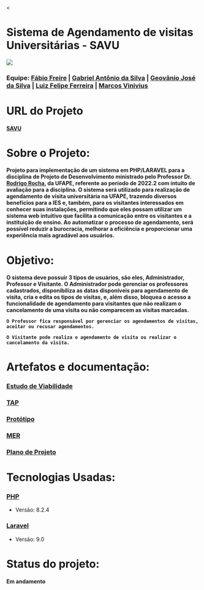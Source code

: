 <<h1>Sistema de Agendamento de visitas Universitárias - SAVU</h1>
<img src="https://drive.google.com/file/d/1zx_HhvoMMJthB5M-O0eZ3p_fOV5ZMcpy/view?usp=drive_link"/>

</div>

<h3>Equipe:   
   <a href = "https://github.com/FabioFreire-ff">Fábio Freire</a> |
   <a href = "https://github.com/Gabriel-31415">Gabriel Antônio da Silva</a> |
   <a href = "https://github.com/GeovanioJose">Geovânio José da Silva</a> |
   <a href = "https://github.com/Luiz-Felipe12">Luiz Felipe Ferreira</a> |
   <a href = "https://github.com/Marcos-Vinicius-UFAPE">Marcos Vinivius</a>
</h3>

<h1>URL do Projeto</h1>
<h4>
   <a href = "https://github.com/Projeto-Des-SW/savu">SAVU</a>
</h4>

<h1>Sobre o Projeto:</h1>
<h4>Projeto para implementação de um sistema em PHP/LARAVEL para a disciplina de Projeto de Desenvolvimento ministrado pelo Professor Dr. <a href = "https://github.com/rgcrochaa">Rodrigo Rocha</a>, da UFAPE, referente ao período de 2022.2 com intuito de avaliação para a disciplina. O sistema será utilizado para realização de agendamento de visita universitária na UFAPE, trazendo diversos benefícios para a IES e, também, para os visitantes interessados em conhecer suas instalações, permitindo que eles possam utilizar um sistema web intuitivo que facilita a comunicação entre os visitantes e a instituição de ensino. Ao automatizar o processo de agendamento, será possível reduzir a burocracia, melhorar a eficiência e proporcionar uma experiência mais agradável aos usuários. 
</h4>
   
<h1>Objetivo:</h1>
   <h4> O sistema deve possuir 3 tipos de usuários, são eles, Administrador, Professor e Visitante.
    O Administrador pode gerenciar os professores cadastrados, disponibiliza as datas disponíveis para agendamento de visita, cria e edita os tipos de visitas, e, além disso, bloquea o acesso a funcionalidade de agendamento para visitantes que não realizam o cancelamento de uma visita ou não comparecem as visitas marcadas.
    
    O Professor fica responsável por gerenciar os agendamentos de visitas, aceitar ou recusar agendamentos. 
    
    O Visitante pode realiza o agendamento de visita ou realizar o cancelamento da visita.
   </h4>
   
<h1>Artefatos e documentação:</h1>
<h3><a href = "https://docs.google.com/document/d/1THiSBmt9uR8h5qNHuEk270jXHdZgE_UX/edit?usp=sharing&ouid=108367508460107310368&rtpof=true&sd=true" target="_blank">Estudo de Viabilidade</a></h3>
<h3><a href = "https://docs.google.com/document/d/1s7qoBNqSdHSRAMb6Xw_NuYZJQ9-g4zxv/edit?usp=drive_link" target="_blank">TAP</a></h3>
<h3><a href = "https://www.figma.com/file/i3Rs3VWaLnbelgON7xA4ON/SAVU?type=design&node-id=0-1&mode=design" target="_blank">Protótipo</a></h3>
<h3><a href = "hhttps://docs.google.com/document/d/1lvgVz0r3WXYROUuT3VwSLuTwXXGf8O_aswJjMAnBja4/edit?usp=drive_link" target="_blank">MER</a></h3>
<h3><a href = "https://docs.google.com/document/d/1EZ6AqvUHf-8joce-iO_EB7RvtJeN-KL0/edit?usp=drive_link&ouid=108367508460107310368&rtpof=true&sd=true" target="_blank">Plano de Projeto</a></h3>

<h1>Tecnologias Usadas:</h1>

<h3><a href = "https://www.php.net/">PHP</a></h3>
<ul>
   <li>Versão: 8.2.4</li>
</ul>

<h3><a href = "https://laravel.com/">Laravel</a></h3>
<ul>
   <li>Versão: 9.0</li>
</ul>

<h1>Status do projeto:</h1>
<h4>Em andamento</h4>
